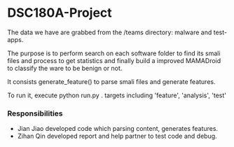 # DSC180A-Project
The data we have are grabbed from the /teams directory: malware and test-apps.

The purpose is to perform search on each software folder to find its smali files and process to get statistics 
and finally build a improved MAMADroid to classify the ware to be benign or not.

It consists generate_feature() to parse smali files and generate features.

To run it, execute python run.py <targets>.
  targets including 'feature', 'analysis', 'test'

### Responsibilities

* Jian Jiao developed code which parsing content, generates features.
* Zihan Qin developed report and help partner to test code and debug.
